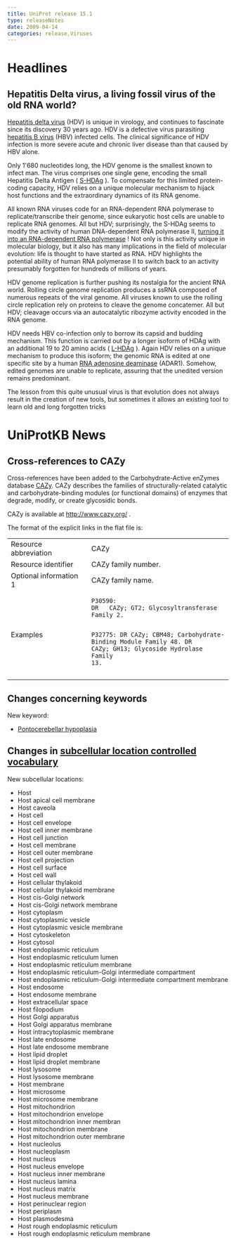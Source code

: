 ```yaml
---
title: UniProt release 15.1
type: releaseNotes
date: 2009-04-14
categories: release,Viruses
---
```


# Headlines

## Hepatitis Delta virus, a living fossil virus of the old RNA world?

[Hepatitis delta virus](http://viralzone.expasy.org/all_by_species/175.html) (HDV) is unique in virology, and continues to fascinate since its discovery 30 years ago. HDV is a defective virus parasiting [hepatitis B virus](http://viralzone.expasy.org/all_by_species/101.html) (HBV) infected cells. The clinical significance of HDV infection is more severe acute and chronic liver disease than that caused by HBV alone.

Only 1'680 nucleotides long, the HDV genome is the smallest known to infect man. The virus comprises one single gene, encoding the small Hepatitis Delta Antigen ( [S-HDAg](https://www.uniprot.org/uniprotkb/P0C6L3) ). To compensate for this limited protein-coding capacity, HDV relies on a unique molecular mechanism to hijack host functions and the extraordinary dynamics of its RNA genome.

All known RNA viruses code for an RNA-dependent RNA polymerase to replicate/transcribe their genome, since eukaryotic host cells are unable to replicate RNA genomes. All but HDV; surprisingly, the S-HDAg seems to modify the activity of human DNA-dependent RNA polymerase II, [turning it into an RNA-dependent RNA polymerase](http://view.ncbi.nlm.nih.gov/pubmed/18032511) ! Not only is this activity unique in molecular biology, but it also has many implications in the field of molecular evolution: life is thought to have started as RNA. HDV highlights the potential ability of human RNA polymerase II to switch back to an activity presumably forgotten for hundreds of millions of years.

HDV genome replication is further pushing its nostalgia for the ancient RNA world. Rolling circle genome replication produces a ssRNA composed of numerous repeats of the viral genome. All viruses known to use the rolling circle replication rely on proteins to cleave the genome concatemer. All but HDV; cleavage occurs via an autocatalytic ribozyme activity encoded in the RNA genome.

HDV needs HBV co-infection only to borrow its capsid and budding mechanism. This function is carried out by a longer isoform of HDAg with an additional 19 to 20 amino acids ( [L-HDAg](https://www.uniprot.org/uniprotkb/P29996) ). Again HDV relies on a unique mechanism to produce this isoform; the genomic RNA is edited at one specific site by a human [RNA adenosine deaminase](https://www.uniprot.org/uniprotkb/P55265) (ADAR1). Somehow, edited genomes are unable to replicate, assuring that the unedited version remains predominant.

The lesson from this quite unusual virus is that evolution does not always result in the creation of new tools, but sometimes it allows an existing tool to learn old and long forgotten tricks

# UniProtKB News

## Cross-references to CAZy

Cross-references have been added to the Carbohydrate-Active enZymes database [CAZy](http://www.cazy.org/). CAZy describes the families of structurally-related catalytic and carbohydrate-binding modules (or functional domains) of enzymes that degrade, modify, or create glycosidic bonds.

CAZy is available at <http://www.cazy.org/> .

The format of the explicit links in the flat file is:

<table><colgroup><col style="width: 36%" /><col style="width: 63%" /></colgroup><tbody><tr class="odd"><td>Resource abbreviation</td><td>CAZy</td></tr><tr class="even"><td>Resource identifier</td><td>CAZy family number.</td></tr><tr class="odd"><td>Optional information 1</td><td>CAZy family name.</td></tr><tr class="even"><td>Examples</td><td><pre><code>P30590:
DR   CAZy; GT2; Glycosyltransferase Family 2.

P32775:
DR CAZy; CBM48; Carbohydrate-Binding Module Family 48.
DR CAZy; GH13; Glycoside Hydrolase Family 13.</code></pre></td></tr></tbody></table>

## Changes concerning keywords

New keyword:

- [Pontocerebellar hypoplasia](https://www.uniprot.org/keywords/KW-1021)

## Changes in [subcellular location controlled vocabulary](https://ftp.uniprot.org/pub/databases/uniprot/current_release/knowledgebase/complete/docs/subcell)

New subcellular locations:

- Host
- Host apical cell membrane
- Host caveola
- Host cell
- Host cell envelope
- Host cell inner membrane
- Host cell junction
- Host cell membrane
- Host cell outer membrane
- Host cell projection
- Host cell surface
- Host cell wall
- Host cellular thylakoid
- Host cellular thylakoid membrane
- Host cis-Golgi network
- Host cis-Golgi network membrane
- Host cytoplasm
- Host cytoplasmic vesicle
- Host cytoplasmic vesicle membrane
- Host cytoskeleton
- Host cytosol
- Host endoplasmic reticulum
- Host endoplasmic reticulum lumen
- Host endoplasmic reticulum membrane
- Host endoplasmic reticulum-Golgi intermediate compartment
- Host endoplasmic reticulum-Golgi intermediate compartment membrane
- Host endosome
- Host endosome membrane
- Host extracellular space
- Host filopodium
- Host Golgi apparatus
- Host Golgi apparatus membrane
- Host intracytoplasmic membrane
- Host late endosome
- Host late endosome membrane
- Host lipid droplet
- Host lipid droplet membrane
- Host lysosome
- Host lysosome membrane
- Host membrane
- Host microsome
- Host microsome membrane
- Host mitochondrion
- Host mitochondrion envelope
- Host mitochondrion inner membran
- Host mitochondrion membrane
- Host mitochondrion outer membrane
- Host nucleolus
- Host nucleoplasm
- Host nucleus
- Host nucleus envelope
- Host nucleus inner membrane
- Host nucleus lamina
- Host nucleus matrix
- Host nucleus membrane
- Host perinuclear region
- Host periplasm
- Host plasmodesma
- Host rough endoplasmic reticulum
- Host rough endoplasmic reticulum membrane
